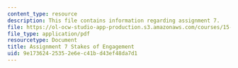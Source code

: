 ```yaml
---
content_type: resource
description: This file contains information regarding assignment 7.
file: https://ol-ocw-studio-app-production.s3.amazonaws.com/courses/15-067-competitive-decision-making-and-negotiation-spring-2011/9e17362425352e6ec41bd43ef48da7d1_MIT15_067S11_assgn07.pdf
file_type: application/pdf
resourcetype: Document
title: Assignment 7 Stakes of Engagement
uid: 9e173624-2535-2e6e-c41b-d43ef48da7d1
---
```

